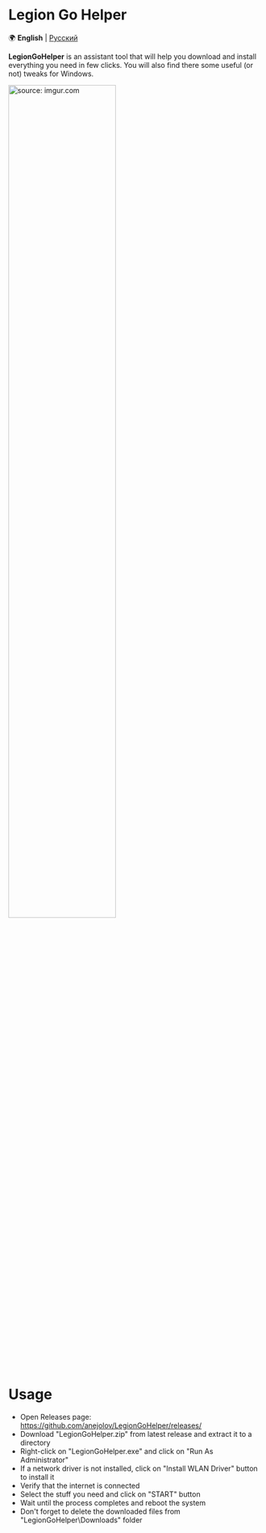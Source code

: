 # Legion Go Helper

:earth_africa: **English** | [Русский](./README_RUS.md)

**LegionGoHelper** is an assistant tool that will help you download and install everything you need in few clicks. You will also find there some useful (or not) tweaks for Windows.

<a><img src="https://i.imgur.com/5Ta1198.png" title="source: imgur.com" width="65%"/></a>

# Usage

- Open Releases page: https://github.com/anejolov/LegionGoHelper/releases/
- Download "LegionGoHelper.zip" from latest release and extract it to a directory
- Right-click on "LegionGoHelper.exe" and click on "Run As Administrator"
- If a network driver is not installed, click on "Install WLAN Driver" button to install it
- Verify that the internet is connected
- Select the stuff you need and click on "START" button
- Wait until the process completes and reboot the system
- Don't forget to delete the downloaded files from "LegionGoHelper\Downloads" folder
